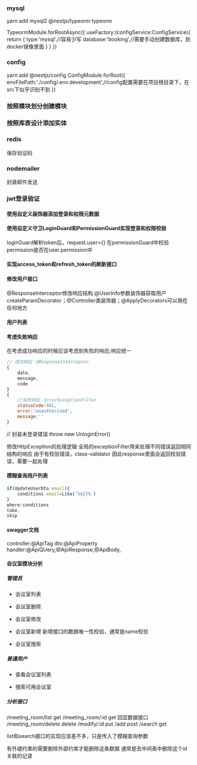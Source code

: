 ### mysql

yarn add mysql2 @nestjs/typeorm typeorm

TypeormModule.forRootAsync({
useFactory:(configService:ConfigService){
return {
type:'mysql',//容易少写
database:'booking',//需要手动创建数据库，到docker镜像里面
}
}
})

### config

yarn add @nestjs/config
ConfigModule.forRoot({
envFilePath:'./config/.env.development',//config配置需要在项目根目录下，在src下似乎识别不到
})

### 按照模块划分创建模块

### 按照库表设计添加实体

### redis

保存验证码

### nodemailer

封装邮件发送

### jwt登录验证

#### 使用自定义装饰器添加登录和权限元数据

#### 使用自定义守卫LoginGuard和PermissionGuard实现登录和权限校验

loginGuard解析token后，request.user={}
在permissionGuard中校验permission是否在user.permission中

#### 实现access_token和refresh_token的刷新接口

#### 修改用户接口

@ResponseInterceptor修改响应结构
@UserInfo参数装饰器获取用户
createParamDecorator；@Controller类装饰器；@ApplyDecorators可以用在任何地方

#### 用户列表

#### 考虑失败响应

在考虑成功响应的时候应该考虑到失败的响应;响应统一

```js
// 成功响应：@ResponseInterceptor
{
    data,
    message,
    code
}
{
    //失败响应：ErrorExceptionFilter
    statusCode:401,
    error:'unauthorized',
    message:''
}
```

// 封装未登录错误
throw new UnloginError()

修改HttpException的处理逻辑
全局的exceptionFilter用来处理不同错误返回相同结构的响应
由于有校验错误，class-validator
因此response里面会返回校验错误，需要一起处理

#### 模糊查询用户列表

```js
if(UpdateUserDto.email){
    conditions.email=Like(`%${}%`)
}
where:conditions
take,
skip
```

#### swagger文档

controller:@ApiTag
dto:@ApiProperty
handler:@ApiQUery,@ApiResponse,@ApiBody,

#### 会议室模块分析

##### 管理员

- 会议室列表

- 会议室删除

- 会议室修改

- 会议室新增
  新增接口的数据唯一性校验，通常是name校验

- 会议室搜索

##### 普通用户

- 查看会议室列表

- 搜索可用会议室

##### 分析接口

/meeting_room/list get
/meeting_room/:id get 回显数据接口
/meeting_room/delete delete
/modify/:id put
/add post
/search get

list和search接口的实现应该差不多，只是传入了模糊查询参数

有外键约束的需要删除外部约束才能删除这条数据
通常是去中间表中删除这个id关联的记录

